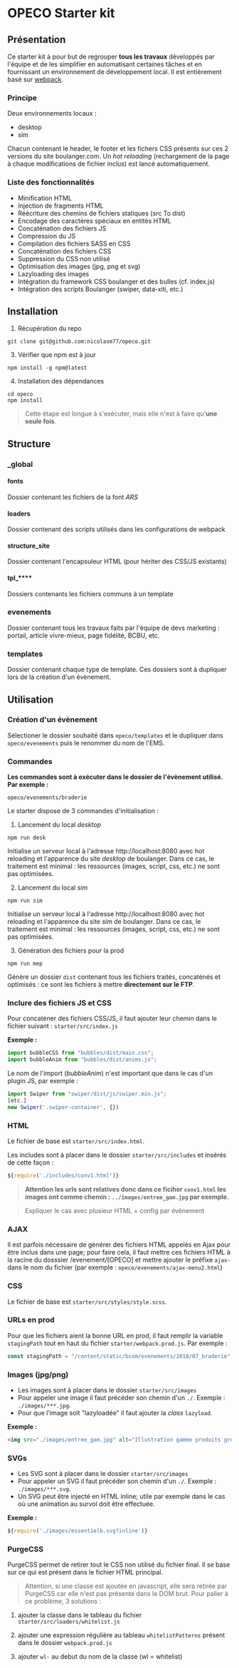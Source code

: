 # OPECO Starter kit

## Présentation
Ce starter kit à pour but de regrouper **tous les travaux** développés par l'équipe et de les simplifier en automatisant certaines tâches et en fournissant un environnement de développement local.
Il est entièrement basé sur [webpack](https://webpack.js.org/).

### Principe

Deux environnements locaux :
* desktop
* sim

Chacun contenant le header, le footer et les fichers CSS présents sur ces 2 versions du site boulanger.com. Un *hot reloading* (rechargement de la page à chaque modifications de fichier inclus) est lancé automatiquement.

### Liste des fonctionnalités
* Minification HTML
* Injection de fragments HTML
* Réécriture des chemins de fichiers statiques (src To dist)
* Encodage des caractères spéciaux en entités HTML
* Concaténation des fichiers JS
* Compression du JS
* Compilation des fichiers SASS en CSS
* Concaténation des fichiers CSS
* Suppression du CSS non utilisé
* Optimisation des images (jpg, png et svg)
* Lazyloading des images
* Intégration du framework CSS boulanger et des bulles (cf. index.js)
* Intégration des scripts Boulanger (swiper, data-xiti, etc.)

## Installation

1. Récupération du repo
```
git clone git@github.com:nicolasm77/opeco.git
```

3. Vérifier que npm est à jour
```
npm install -g npm@latest
```

4. Installation des dépendances
```
cd opeco
npm install
```

> Cette étape est longue à s'exécuter, mais elle n'est à faire qu'**une seule fois**.

## Structure
### _global
#### fonts
Dossier contenant les fichiers de la font _ARS_

#### loaders
Dossier contenant des scripts utilisés dans les configurations de webpack

#### structure_site
Dossier contenant l'encapsuleur HTML (pour hériter des CSS/JS existants)

#### tpl_****
Dossiers contenants les fichiers communs à un template

### evenements
Dossier contenant tous les travaux faits par l'équipe de devs marketing : portail, article vivre-mieux, page fidélité, BCBU, etc.

### templates
Dossier contenant chaque type de template. Ces dossiers sont à dupliquer lors de la création d'un évènement.

## Utilisation

### Création d'un évènement
Sélectioner le dossier souhaité dans `opeco/templates` et le dupliquer dans `opeco/evenements` puis le renommer du nom de l'EMS.

### Commandes

**Les commandes sont à exécuter dans le dossier de l'évènement utilisé. Par exemple :**
```
opeco/evenements/braderie
```

Le starter dispose de 3 commandes d'initialisation :

1. Lancement du local *desktop*
```
npm run desk
```
Initialise un serveur local à l'adresse http://localhost:8080 avec hot reloading et l'apparence du site _desktop_ de boulanger. Dans ce cas, le traitement est minimal : les ressources (images, script, css, etc.) ne sont pas optimisées.

2. Lancement du local *sim*
```
npm run sim
```
Initialise un serveur local à l'adresse http://localhost:8080 avec hot reloading et l'apparence du site _sim_ de boulanger. Dans ce cas, le traitement est minimal : les ressources (images, script, css, etc.) ne sont pas optimisées.

3. Génération des fichiers pour la prod
```
npm run mep
```
Génère un dossier `dist` contenant tous les fichiers traités, concaténés et optimisés : ce sont les fichiers à mettre **directement sur le FTP**.

### Inclure des fichiers JS et CSS
Pour concaténer des fichiers CSS/JS, il faut ajouter leur chemin dans le fichier suivant : `starter/src/index.js`

**Exemple :**

```js
import bubbleCSS from "bubbles/dist/main.css";
import bubbleAnim from "bubbles/dist/anims.js";
```

Le nom de l'import (*bubbleAnim*) n'est important que dans le cas d'un plugin JS, par exemple :
```js
import Swiper from "swiper/dist/js/swiper.min.js";
[etc.]
new Swiper('.swiper-container', {})
```

### HTML
Le fichier de base est `starter/src/index.html`.

Les includes sont à placer dans le dossier `starter/src/includes` et insérés de cette façon :

```js
${require('./includes/conv1.html')}
```
> **Attention les urls sont relatives donc dans ce ficiher `conv1.html` les images ont comme chemin : `../images/entree_gam.jpg` par exemple.**

> Expliquer le cas avec plusieur HTML + config par évènement

### AJAX
Il est parfois nécessaire de générer des fichiers HTML appelés en Ajax pour être inclus dans une page; pour faire cela, il faut mettre ces fichiers HTML à la racine du dosssier /evenement/[OPECO] et mettre ajouter le préfixe `ajax-` dans le nom du fichier (par exemple : `opeco/evenements/ajax-menu2.html`)

### CSS
Le fichier de base est `starter/src/styles/style.scss`.

### URLs en prod
Pour que les fichiers aient la bonne URL en prod, il faut remplir la variable `stagingPath` tout en haut du fichier `starter/webpack.prod.js`. Par exemple :

```js
const stagingPath = "/content/static/bcom/evenements/2018/07_braderie";
```

### Images (jpg/png)
* Les images sont à placer dans le dossier `starter/src/images`
* Pour appeler une image il faut précéder son chemin d'un `./`. Exemple : `./images/***.jpg`.
* Pour que l'image soit "lazyloadée" il faut ajouter la *class* `lazyload`.

**Exemple :**

```html
<img src="./images/entree_gam.jpg" alt="Illustration gamme produits gros éléctroménager" class="prods__illu lazyload">
```

### SVGs
* Les SVG sont à placer dans le dossier `starter/src/images`
* Pour appeler un SVG il faut précéder son chemin d'un `./`. Exemple :  `./images/***.svg`.
* Un SVG peut être injecté en HTML inline; utile par exemple dans le cas où une animation au survol doit être effectuée.

**Exemple :**

```js
${require('./images/essentielb.svg?inline')}
```

### PurgeCSS
PurgeCSS permet de retirer tout le CSS non utilisé du fichier final. Il se base sur ce qui est présent dans le fichier HTML principal.

> Attention, si une classe est ajoutée en javascript, elle sera retirée par PurgeCSS car elle n'est pas présente dans le DOM brut.
Pour palier à ce problème, 3 solutions :

1. ajouter la classe dans le tableau du fichier `starter/src/loaders/whitelist.js`

2. ajouter une expression régulière au tableau `whitelistPatterns` présent dans le dossier `webpack.prod.js`

3. ajouter `wl-` au debut du nom de la classe (wl = whitelist)
